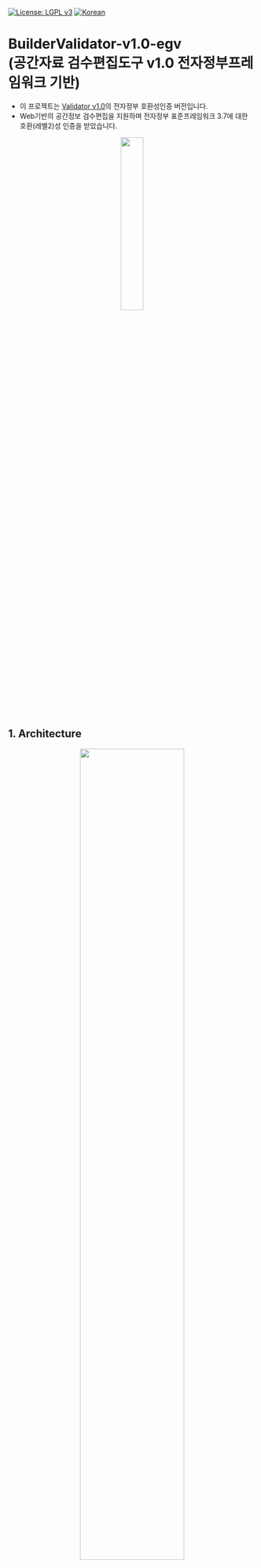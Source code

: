 [![License: LGPL v3](https://img.shields.io/badge/License-LGPL%20v3-blue.svg)](https://www.gnu.org/licenses/lgpl-3.0)
[![Korean](https://img.shields.io/badge/language-Korean-blue.svg)](#korean)


<a name="korean"></a>

BuilderValidator-v1.0-egv<br>(공간자료 검수편집도구 v1.0 전자정부프레임워크 기반)
=======
- 이 프로젝트는 [Validator v1.0](https://github.com/ODTBuilder/Validator-v1.0)의 전자정부 호환성인증 버전입니다.<br>
- Web기반의 공간정보 검수편집을 지원하며 전자정부 표준프레임워크 3.7에 대한 호환(레벨2)성 인증을 받았습니다.<br>
<p align="center"><img src="https://user-images.githubusercontent.com/13480171/50678152-b14bd880-1040-11e9-8ead-cf99ca1d4579.PNG" width="30%"> </p>

## 1. Architecture
<p align="center"><img src="https://user-images.githubusercontent.com/13480171/50677303-73e54c00-103c-11e9-91b9-180f9d7f333e.png" width="65%"></p><br>

## 2. Getting Started
### 2.1 환경 ###
- 개발언어	JAVA / java-1.8.0-openjdk-1.8.0.111-3(JAVA 1.8 문제없음)<br>
-	웹 서버/ 컨테이너	Tomcat / v8.5<br>
-	웹 프레임워크	전자정부 표준프레임워크 / 3.7.0<br>
-	공간정보 데이터 서버	Geoserver / 2.7.6<br>
-	공간정보 데이터베이스	PostgreSQL / 9.4, PostGIS / 2.1<br>
- 클라이언트	개발언어	HTML / 5, JavaScript / ECMA 5<br>
-	웹 프레임워크	jQuery / 2.2.2<br><br>

### 2.2 사전설치 및 DB생성 ###
- PostgreSQL, PostGIS, Geoserver설치<br>
-	Database 및 테이블생성(설정포함)<br>
- 샘플데이터 insert<br>
- Geoserver 설정<br><br>

### 2.3 프로젝트 빌드 ###
- 프로젝트 추가<br>
- 프로젝트 설정<br>
- Maven 설정 및 빌드<br>

자세한내용은 [OpenGDS(Builder-Validator) 전자정부 호환성 연동가이드](https://github.com/ODTBuilder/BuilderValidator-v1.0-egv/blob/master/OpenGDS(Builder-Validator)%20%EC%A0%84%EC%9E%90%EC%A0%95%EB%B6%80%20%ED%98%B8%ED%99%98%EC%84%B1%20%EC%97%B0%EB%8F%99%EA%B0%80%EC%9D%B4%EB%93%9C%20.pdf) 을 참조하십시오.


## 3. 연구기관
- 세부 책임 : 부산대학교 <link>http://www.pusan.ac.kr/<br>
- 연구 책임 : 국토연구원 <link>http://www.krihs.re.kr/

## 4. 참고
Validator-v1.0 프로젝트와의 차이점은 Spring 라이브러리 -> 전자정부 라이브러리 변경 적용한 것 밖에 없습니다.
내용, 사용라이브러리, 라이센스 등 모든 내용은 Validator-v1.0을 따릅니다.


## 5. Mail

Developer : SG.LEE
ghre55@git.co.kr
